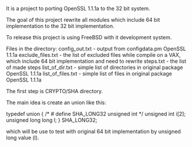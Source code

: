 It is a project to porting OpenSSL 1.1.1a to the 32 bit system.

The goal of this project rewrite all modules
which include 64 bit implementation to the 32 bit implementation.

To release this project is using FreeBSD with it development system.

Files in the directory:
config_out.txt           - output from configdata.pm OpenSSL 1.1.1a
exclude_files.txt        - the list of excluded files while compile on a VAX,
                           which include 64 bit implementation and need to
                           rewrite
steps.txt                - the list of made steps
list_of_dir.txt          - simple list of directories in original package OpenSSL 1.1.1a
list_of_files.txt        - simple list of files in original package OpenSSL 1.1.1a

The first step is CRYPTO/SHA directory.

The main idea is create an union like this:

typedef union {           /* # define SHA_LONG32 unsigned int */
   unsigned int  i[2];
   unsigned long long l;
   } SHA_LONG32;

which will be use to test with original 64 bit implementation by unsigned long value (l).
